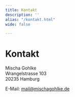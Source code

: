 ```yaml
---
title: Kontakt
description: ''
alias: "/kontakt.html"
wide: false

---
```

# Kontakt

Mischa Gohlke  
Wrangelstrasse 103  
20235 Hamburg

E-Mail: mail@mischagohlke.de